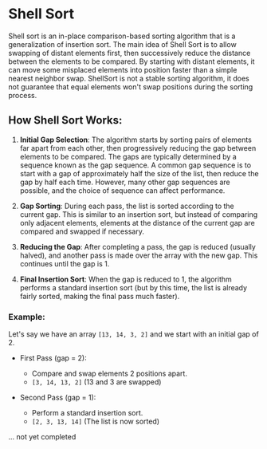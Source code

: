 # Shell Sort

Shell sort is an in-place comparison-based sorting algorithm that is a generalization of insertion sort. The main idea of Shell Sort is to allow swapping of distant elements first, then successively reduce the distance between the elements to be compared. By starting with distant elements, it can move some misplaced elements into position faster than a simple nearest neighbor swap. ShellSort is not a stable sorting algorithm, it does not guarantee that equal elements won't swap positions during the sorting process. 

## How Shell Sort Works:

1. __Initial Gap Selection__: The algorithm starts by sorting pairs of elements far apart from each other, then progressively reducing the gap between elements to be compared. The gaps are typically determined by a sequence known as the gap sequence. A common gap sequence is to start with a gap of approximately half the size of the list, then reduce the gap by half each time. However, many other gap sequences are possible, and the choice of sequence can affect performance.

2. __Gap Sorting__: During each pass, the list is sorted according to the current gap. This is similar to an insertion sort, but instead of comparing only adjacent elements, elements at the distance of the current gap are compared and swapped if necessary.

3. __Reducing the Gap__: After completing a pass, the gap is reduced (usually halved), and another pass is made over the array with the new gap. This continues until the gap is 1.

4. __Final Insertion Sort__: When the gap is reduced to 1, the algorithm performs a standard insertion sort (but by this time, the list is already fairly sorted, making the final pass much faster).


### Example:

Let's say we have an array `[13, 14, 3, 2]` and we start with an initial gap of 2.

* First Pass (gap = 2):
    * Compare and swap elements 2 positions apart.
    * `[3, 14, 13, 2]` (13 and 3 are swapped)

* Second Pass (gap = 1):
    * Perform a standard insertion sort.
    * `[2, 3, 13, 14]` (The list is now sorted)


... not yet completed
    